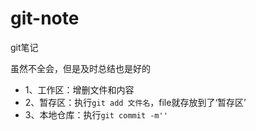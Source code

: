 # git-note
git笔记

虽然不全会，但是及时总结也是好的

- 1、工作区：增删文件和内容
- 2、暂存区：执行`git add 文件名`，file就存放到了‘暂存区’
- 3、本地仓库：执行`git commit -m''`
